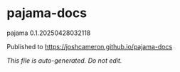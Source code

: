 # pajama-docs
pajama 0.1.20250428032118

Published to https://joshcameron.github.io/pajama-docs

*This file is auto-generated. Do not edit.*
